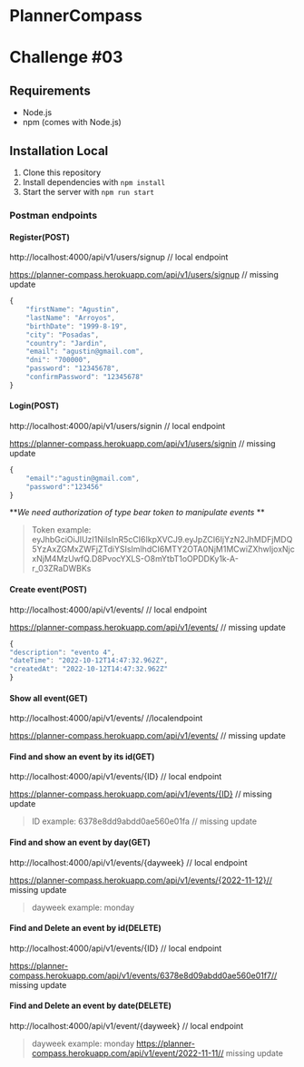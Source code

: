 # PlannerCompass

# Challenge #03


## Requirements

- Node.js
- npm (comes with Node.js)

## Installation Local

1. Clone this repository
2. Install dependencies with `npm install`
3. Start the server with `npm run start`

### Postman endpoints


#### Register(POST)
http://localhost:4000/api/v1/users/signup // local endpoint

https://planner-compass.herokuapp.com/api/v1/users/signup // missing update
```javascript
{
	"firstName": "Agustin",
	"lastName": "Arroyos",
	"birthDate": "1999-8-19",
	"city": "Posadas",
	"country": "Jardin",
	"email": "agustin@gmail.com",
	"dni": "700000",
	"password": "12345678",
	"confirmPassword": "12345678"
}

```

#### Login(POST)
http://localhost:4000/api/v1/users/signin // local endpoint

https://planner-compass.herokuapp.com/api/v1/users/signin // missing update
```javascript
{
    "email":"agustin@gmail.com",
    "password":"123456"
}
```

***We need authorization of type bear token to manipulate events*
**

>Token example: eyJhbGciOiJIUzI1NiIsInR5cCI6IkpXVCJ9.eyJpZCI6IjYzN2JhMDFjMDQ5YzAxZGMxZWFjZTdiYSIsImlhdCI6MTY2OTA0NjM1MCwiZXhwIjoxNjcxNjM4MzUwfQ.D8PvocYXLS-O8mYtbT1oOPDDKy1k-A-r_03ZRaDWBKs 

#### Create event(POST)
http://localhost:4000/api/v1/events/ // local endpoint

https://planner-compass.herokuapp.com/api/v1/events/ // missing update

```javascript
{ 
"description": "evento 4",
"dateTime": "2022-10-12T14:47:32.962Z",
"createdAt": "2022-10-12T14:47:32.962Z"
}
```

#### Show all event(GET)
http://localhost:4000/api/v1/events/  //localendpoint

https://planner-compass.herokuapp.com/api/v1/events/ // missing update


#### Find and show an event by its id(GET)
http://localhost:4000/api/v1/events/{ID} // local endpoint

https://planner-compass.herokuapp.com/api/v1/events/{ID} // missing update
> ID example: 6378e8dd9abdd0ae560e01fa // missing update



#### Find and show an event by day(GET)
http://localhost:4000/api/v1/events/{dayweek} // local endpoint

https://planner-compass.herokuapp.com/api/v1/events/{2022-11-12}// missing update
> dayweek example: monday



#### Find and Delete an event by id(DELETE)
http://localhost:4000/api/v1/events/{ID} // local endpoint

https://planner-compass.herokuapp.com/api/v1/events/6378e8d09abdd0ae560e01f7// missing update

#### Find and Delete an event by date(DELETE)
http://localhost:4000/api/v1/event/{dayweek} // local endpoint
> dayweek example: monday
https://planner-compass.herokuapp.com/api/v1/event/2022-11-11// missing update

